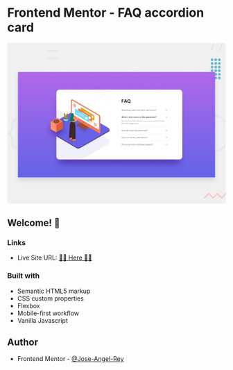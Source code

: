 # Frontend Mentor - FAQ accordion card

![Design preview for the FAQ accordion card coding challenge](./design/desktop-preview.jpg)

## Welcome! 👋

### Links

- Live Site URL: [🚀🚀 Here 🚀🚀](#)

### Built with

- Semantic HTML5 markup
- CSS custom properties
- Flexbox
- Mobile-first workflow
- Vanilla Javascript

## Author

- Frontend Mentor - [@Jose-Angel-Rey](https://www.frontendmentor.io/profile/Jose-Angel-Rey)